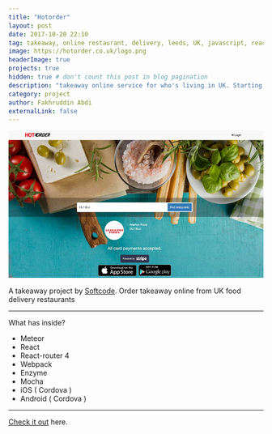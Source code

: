 ```yaml
---
title: "Hotorder"
layout: post
date: 2017-10-20 22:10
tag: takeaway, online restaurant, delivery, leeds, UK, javascript, react
image: https://hotorder.co.uk/logo.png
headerImage: true
projects: true
hidden: true # don't count this post in blog pagination
description: "takeaway online service for who's living in UK. Starting from leeds city"
category: project
author: Fakhruddin Abdi
externalLink: false
---
```


![Screenshot](/assets/hotorder-screenshot.jpg)

A takeaway project by  [Softcode](https://softcode.co.uk/). Order takeaway online from UK food delivery restaurants

---

What has inside?

- Meteor
- React
- React-router 4
- Webpack
- Enzyme
- Mocha
- iOS ( Cordova )
- Android ( Cordova )

---

[Check it out](https://hotorder.co.uk/) here.
